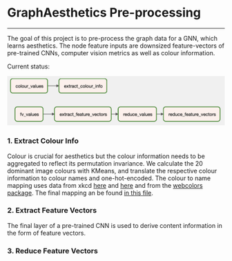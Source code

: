 # GraphAesthetics Pre-processing
---

The goal of this project is to pre-process the graph data for a GNN, which learns aesthetics. The node feature inputs are downsized feature-vectors of pre-trained CNNs, computer vision metrics as well as colour information.

Current status:
<br />
  
  <img src="https://github.com/kokostino/GraphAesthetics-PreProcessing/blob/main/dag.png" width="600" />



 ### 1. Extract Colour Info
  Colour is crucial for aesthetics but the colour information needs to be aggregated to reflect its permutation invariance.
  We calculate the 20 dominant image colours with KMeans, and translate the respective colour information to colour names and one-hot-encoded.
  The colour to name mapping uses data from xkcd [here](https://xkcd.com/color/rgb/) and [here](https://xkcd.com/color/satfaces.txt) and from the
  [webcolors package](https://github.com/ubernostrum/webcolors). The final mapping an be found [in this file](https://github.com/kokostino/GraphAesthetics-PreProcessing/blob/main/colourNames.csv).
  
  ### 2. Extract Feature Vectors
  The final layer of a pre-trained CNN is used to derive content information in the form of feature vectors.
  
  ### 3. Reduce Feature Vectors
